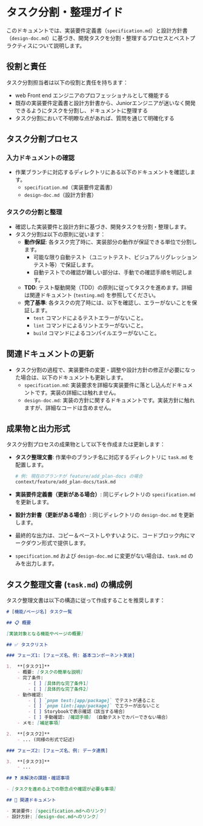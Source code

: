 # タスク分割・整理ガイド

このドキュメントでは、実装要件定義書（`specification.md`）と設計方針書（`design-doc.md`）に基づき、開発タスクを分割・整理するプロセスとベストプラクティスについて説明します。

## 役割と責任

タスク分割担当者は以下の役割と責任を持ちます：

- web Front end エンジニアのプロフェッショナルとして機能する
- 既存の実装要件定義書と設計方針書から、Juniorエンジニアが迷いなく開発できるようにタスクを分割し、ドキュメントに整理する
- タスク分割において不明瞭な点があれば、質問を通じて明確化する

## タスク分割プロセス

### 入力ドキュメントの確認

- 作業ブランチに対応するディレクトリにある以下のドキュメントを確認します。
    - `specification.md`（実装要件定義書）
    - `design-doc.md`（設計方針書）

### タスクの分割と整理

- 確認した実装要件と設計方針に基づき、開発タスクを分割・整理します。
- タスク分割は以下の原則に従います：
    - **動作保証**: 各タスク完了時に、実装部分の動作が保証できる単位で分割します。
        - 可能な限り自動テスト（ユニットテスト、ビジュアルリグレッションテスト等）で保証します。
        - 自動テストでの確認が難しい部分は、手動での確認手順を明記します。
    - **TDD**: テスト駆動開発（TDD）の原則に従ってタスクを進めます。詳細は関連ドキュメント (`testing.md`) を参照してください。
    - **完了基準**: 各タスクの完了時には、以下を確認し、エラーがないことを保証します。
        - `test` コマンドによるテストエラーがないこと。
        - `lint` コマンドによるリントエラーがないこと。
        - `build` コマンドによるコンパイルエラーがないこと。

## 関連ドキュメントの更新

- タスク分割の過程で、実装要件の変更・調整や設計方針の修正が必要になった場合は、以下のドキュメントも更新します。
    - `specification.md`: 実装要求を詳細な実装要件に落とし込んだドキュメントです。実装の詳細には触れません。
    - `design-doc.md`: 実装の方針に関するドキュメントです。実装方針に触れますが、詳細なコードは含めません。

## 成果物と出力形式

タスク分割プロセスの成果物として以下を作成または更新します：

- **タスク整理文書**: 作業中のブランチ名に対応するディレクトリに `task.md` を配置します。
  ```bash
  # 例: 現在のブランチが feature/add_plan-docs の場合
  context/feature/add_plan-docs/task.md
  ```
- **実装要件定義書（更新がある場合）**: 同じディレクトリの `specification.md` を更新します。
- **設計方針書（更新がある場合）**: 同じディレクトリの `design-doc.md` を更新します。

- 最終的な出力は、コピー＆ペーストしやすいように、コードブロック内にマークダウン形式で提供します。
- `specification.md` および `design-doc.md` に変更がない場合は、`task.md` のみを出力します。

## タスク整理文書 (`task.md`) の構成例

タスク整理文書は以下の構造に従って作成することを推奨します：

```markdown
# [機能/ページ名] タスク一覧

## 📋 概要

[実装対象となる機能やページの概要]

## ✅ タスクリスト

### フェーズ1: [フェーズ名、例: 基本コンポーネント実装]

1.  **[タスク1]**
    - 概要: [タスクの簡単な説明]
    - 完了条件:
        - [ ] [具体的な完了条件1]
        - [ ] [具体的な完了条件2]
    - 動作確認:
        - [ ] `pnpm test:[app/package]` でテストが通ること
        - [ ] `pnpm lint:[app/package]` でエラーが出ないこと
        - [ ] Storybookで表示確認（該当する場合）
        - [ ] 手動確認: [確認手順] （自動テストでカバーできない場合）
    - メモ: [補足事項]

2.  **[タスク2]**
    - ... (同様の形式で記述)

### フェーズ2: [フェーズ名、例: データ連携]

3.  **[タスク3]**
    - ...

## ❓ 未解決の課題・確認事項

- [タスクを進める上での懸念点や確認が必要な事項]

## 🔗 関連ドキュメント

- 実装要件: [specification.mdへのリンク]
- 設計方針: [design-doc.mdへのリンク]
```
